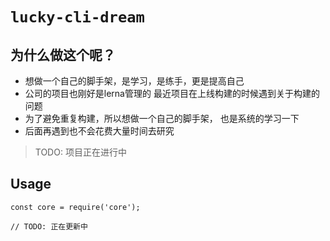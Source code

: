 # `lucky-cli-dream`

## 为什么做这个呢？
- 想做一个自己的脚手架，是学习，是练手，更是提高自己
- 公司的项目也刚好是lerna管理的 最近项目在上线构建的时候遇到关于构建的问题
- 为了避免重复构建，所以想做一个自己的脚手架， 也是系统的学习一下
- 后面再遇到也不会花费大量时间去研究

> TODO: 项目正在进行中

## Usage

```
const core = require('core');

// TODO: 正在更新中
```
